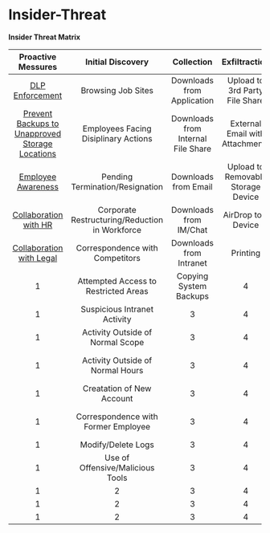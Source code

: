 # Insider-Threat

**Insider Threat Matrix**

| **Proactive Messures** | **Initial Discovery** | **Collection** | **Exfiltraction** | **Business Impact**|
| :---: | :---: | :---: | :---: | :---: |
| [DLP Enforcement](https://github.com/matt-snyder-stuff/Insider-Threat/blob/master/TTPs/T1000-DLP%20Enforcement.md) | Browsing Job Sites | Downloads from Application |  Upload to 3rd Party File Share | Bulk Delete Files |
| [Prevent Backups to Unapproved Storage Locations](https://github.com/matt-snyder-stuff/Insider-Threat/blob/master/TTPs/T1001-Unapproved%20Storage%20Locations.md)  | Employees Facing Disiplinary Actions | Downloads from Internal File Share | External Email with Attachments | Destruction of Physical Device |
| [Employee Awareness](https://github.com/matt-snyder-stuff/Insider-Threat/blob/master/TTPs/T1002-Employee%20Awareness%20copy.md) | Pending Termination/Resignation | Downloads from Email | Upload to Removable Storage Device | Changing Service Account Password |
| [Collaboration with HR](https://github.com/matt-snyder-stuff/Insider-Threat/blob/master/TTPs/T1003-Partnership%20with%20HR.md) | Corporate Restructuring/Reduction in Workforce | Downloads from IM/Chat | AirDrop to a Device | Malicious Changes to Application/System |
| [Collaboration with Legal](https://github.com/matt-snyder-stuff/Insider-Threat/blob/master/TTPs/T1004-Collaboration%20with%20Legal.md) | Correspondence with Competitors | Downloads from Intranet | Printing | Malicious Social Media Post |
| 1 | Attempted Access to Restricted Areas | Copying System Backups | 4 | Misappropriations of Funds |
| 1 | Suspicious Intranet Activity | 3 | 4 | Excessive Overtime |
| 1 | Activity Outside of Normal Scope | 3 | 4 | Misappropriations of Assets |
| 1 | Activity Outside of Normal Hours | 3 | 4 | Forwarding Internal Communications to 3rd Party |
| 1 | Creatation of New Account | 3 | 4 | Insider Trading Violations |
| 1 | Correspondence with Former Employee | 3 | 4 | Use of Offensive/Malicious Tools |
| 1 | Modify/Delete Logs | 3 | 4 | 5 |
| 1 | Use of Offensive/Malicious Tools | 3 | 4 | 5 |
| 1 | 2 | 3 | 4 | 5 |
| 1 | 2 | 3 | 4 | 5 |
| 1 | 2 | 3 | 4 | 5 |
